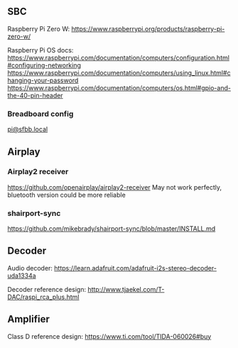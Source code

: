 ## SBC
Raspberry Pi Zero W:
https://www.raspberrypi.org/products/raspberry-pi-zero-w/

Raspberry Pi OS docs:
https://www.raspberrypi.com/documentation/computers/configuration.html#configuring-networking
https://www.raspberrypi.com/documentation/computers/using_linux.html#changing-your-password
https://www.raspberrypi.com/documentation/computers/os.html#gpio-and-the-40-pin-header

### Breadboard config
pi@sfbb.local

## Airplay
### Airplay2 receiver
https://github.com/openairplay/airplay2-receiver
May not work perfectly, bluetooth version could be more reliable

### shairport-sync
https://github.com/mikebrady/shairport-sync/blob/master/INSTALL.md

## Decoder
Audio decoder:
https://learn.adafruit.com/adafruit-i2s-stereo-decoder-uda1334a

Decoder reference design:
http://www.tjaekel.com/T-DAC/raspi_rca_plus.html

## Amplifier
Class D reference design:
https://www.ti.com/tool/TIDA-060026#buy
